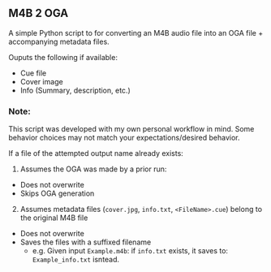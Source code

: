 ## M4B 2 OGA

A simple Python script to for converting an M4B audio file into an OGA file + accompanying metadata files.

Ouputs the following if available:
- Cue file
- Cover image
- Info (Summary, description, etc.)

### Note:

This script was developed with my own personal workflow in mind. Some behavior choices may not match your expectations/desired behavior.

If a file of the attempted output name already exists:
1. Assumes the OGA was made by a prior run:
  - Does not overwrite
  - Skips OGA generation
2. Assumes metadata files (`cover.jpg`, `info.txt`, `<FileName>.cue`) belong to the original M4B file
  - Does not overwrite
  - Saves the files with a suffixed filename
    - e.g. Given input `Example.m4b`: if `info.txt` exists, it saves to: `Example_info.txt` isntead.

